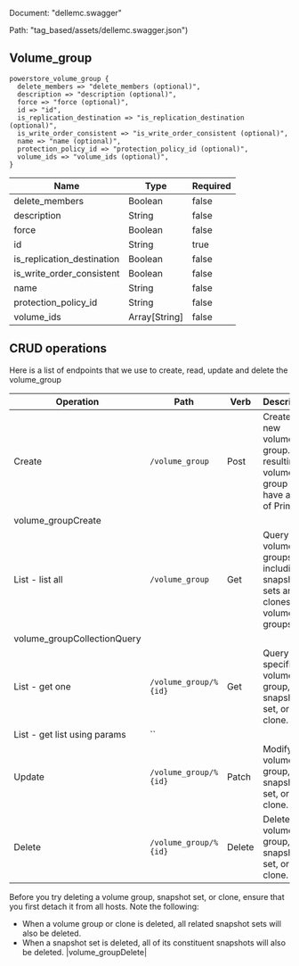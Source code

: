 Document: "dellemc.swagger"


Path: "tag_based/assets/dellemc.swagger.json")

## Volume_group



```puppet
powerstore_volume_group {
  delete_members => "delete_members (optional)",
  description => "description (optional)",
  force => "force (optional)",
  id => "id",
  is_replication_destination => "is_replication_destination (optional)",
  is_write_order_consistent => "is_write_order_consistent (optional)",
  name => "name (optional)",
  protection_policy_id => "protection_policy_id (optional)",
  volume_ids => "volume_ids (optional)",
}
```

| Name        | Type           | Required       |
| ------------- | ------------- | ------------- |
|delete_members | Boolean | false |
|description | String | false |
|force | Boolean | false |
|id | String | true |
|is_replication_destination | Boolean | false |
|is_write_order_consistent | Boolean | false |
|name | String | false |
|protection_policy_id | String | false |
|volume_ids | Array[String] | false |



## CRUD operations

Here is a list of endpoints that we use to create, read, update and delete the volume_group

| Operation | Path | Verb | Description | OperationID |
| ------------- | ------------- | ------------- | ------------- | ------------- |
|Create|`/volume_group`|Post|Create a new volume group. The resulting volume group will have a type of Primary.
|volume_groupCreate|
|List - list all|`/volume_group`|Get|Query all volume groups, including snapshot sets and clones of volume groups.
|volume_groupCollectionQuery|
|List - get one|`/volume_group/%{id}`|Get|Query a specific volume group, snapshot set, or clone.|volume_groupInstanceQuery|
|List - get list using params|``||||
|Update|`/volume_group/%{id}`|Patch|Modify a volume group, snapshot set, or clone.|volume_groupModify|
|Delete|`/volume_group/%{id}`|Delete|Delete a volume group, snapshot set, or clone.
Before you try deleting a volume group, snapshot set, or clone, ensure that you first detach it from all hosts. Note the following:
* When a volume group or clone is deleted, all related snapshot sets will also be deleted.
* When a snapshot set is deleted, all of its constituent snapshots will also be deleted.
|volume_groupDelete|
